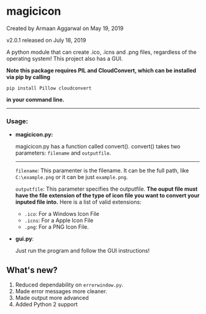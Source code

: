 # magicicon
Created by Armaan Aggarwal on May 19, 2019

v2.0.1 released on July 18, 2019


A python module that can create .ico, .icns and .png files, regardless of the operating system! This project also has a GUI.

**Note this package requires PIL and CloudConvert, which can be installed via pip by calling**

`pip install Pillow cloudconvert`

**in your command line.**

****

### Usage:
* **magicicon.py:**

	magicicon.py has a function called convert().
	convert() takes two parameters: `filename` and `outputfile`.

	****


	`filename`: This paramenter is the filename. It can be the full path, like `C:\example.png` or it can be just `example.png`.


	`outputfile`: This parameter specifies the outputfile. **The ouput file must have the file extension of the type of icon file                         you want to convert your inputed file into.** Here is a list of valid extensions:

	* `.ico`: For a Windows Icon File
	* `.icns`: For a Apple Icon File
	* `.png`: For a PNG Icon File.




* **gui.py**:

	Just run the program and follow the GUI instructions!

## What's new?

1. Reduced dependability on `errorwindow.py`.
2. Made error messages more cleaner.
3. Made output more advanced
4. Added Python 2 support
